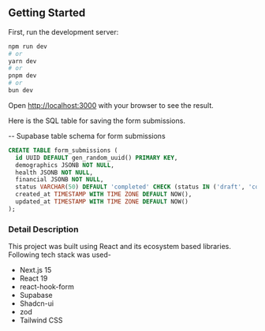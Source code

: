 ## Getting Started

First, run the development server:

```bash
npm run dev
# or
yarn dev
# or
pnpm dev
# or
bun dev
```

Open [http://localhost:3000](http://localhost:3000) with your browser to see the result.

Here is the SQL table for saving the form submissions.

-- Supabase table schema for form submissions
```SQL
CREATE TABLE form_submissions (
  id UUID DEFAULT gen_random_uuid() PRIMARY KEY,
  demographics JSONB NOT NULL,
  health JSONB NOT NULL,
  financial JSONB NOT NULL,
  status VARCHAR(50) DEFAULT 'completed' CHECK (status IN ('draft', 'completed')), 
  created_at TIMESTAMP WITH TIME ZONE DEFAULT NOW(),
  updated_at TIMESTAMP WITH TIME ZONE DEFAULT NOW()
);
```

### **Detail Description**
This project was built using React and its ecosystem based libraries.
Following tech stack was used-
- Next.js 15
- React 19
- react-hook-form
- Supabase
- Shadcn-ui
- zod
- Tailwind CSS
